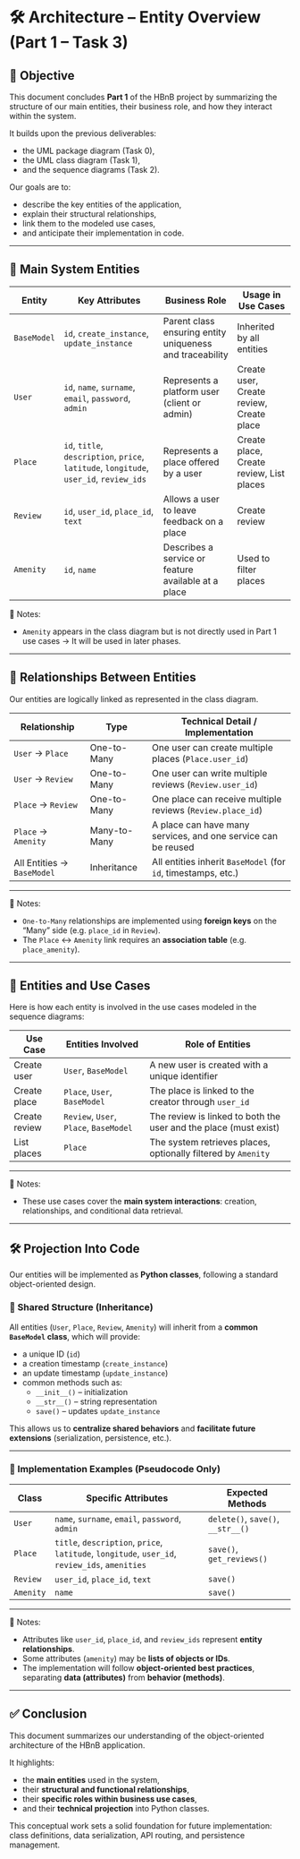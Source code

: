 # 🛠️ Architecture – Entity Overview (Part 1 – Task 3)

## 🎯 Objective

This document concludes **Part 1** of the HBnB project by summarizing the structure of our main entities, their business role, and how they interact within the system.

It builds upon the previous deliverables:
- the UML package diagram (Task 0),
- the UML class diagram (Task 1),
- and the sequence diagrams (Task 2).

Our goals are to:
- describe the key entities of the application,
- explain their structural relationships,
- link them to the modeled use cases,
- and anticipate their implementation in code.

---

## 🧱 Main System Entities

| Entity     | Key Attributes                                       | Business Role                                                         | Usage in Use Cases                |
|------------|------------------------------------------------------|------------------------------------------------------------------------|-----------------------------------|
| `BaseModel`| `id`, `create_instance`, `update_instance`           | Parent class ensuring entity uniqueness and traceability              | Inherited by all entities         |
| `User`     | `id`, `name`, `surname`, `email`, `password`, `admin`| Represents a platform user (client or admin)                          | Create user, Create review, Create place |
| `Place`    | `id`, `title`, `description`, `price`, `latitude`, `longitude`, `user_id`, `review_ids` | Represents a place offered by a user                        | Create place, Create review, List places |
| `Review`   | `id`, `user_id`, `place_id`, `text`                  | Allows a user to leave feedback on a place                            | Create review                     |
| `Amenity`  | `id`, `name`                                         | Describes a service or feature available at a place                   | Used to filter places             |

🧠 Notes:
- `Amenity` appears in the class diagram but is not directly used in Part 1 use cases → It will be used in later phases.

---

## 🔗 Relationships Between Entities

Our entities are logically linked as represented in the class diagram.

| Relationship                  | Type             | Technical Detail / Implementation                             |
|------------------------------|------------------|---------------------------------------------------------------|
| `User` → `Place`             | One-to-Many      | One user can create multiple places (`Place.user_id`)         |
| `User` → `Review`            | One-to-Many      | One user can write multiple reviews (`Review.user_id`)        |
| `Place` → `Review`           | One-to-Many      | One place can receive multiple reviews (`Review.place_id`)    |
| `Place` → `Amenity`          | Many-to-Many     | A place can have many services, and one service can be reused |
| All Entities → `BaseModel`   | Inheritance       | All entities inherit `BaseModel` (for `id`, timestamps, etc.) |

---

🧠 Notes:

- `One-to-Many` relationships are implemented using **foreign keys** on the “Many” side (e.g. `place_id` in `Review`).
- The `Place` ↔ `Amenity` link requires an **association table** (e.g. `place_amenity`).

---

## 🔄 Entities and Use Cases

Here is how each entity is involved in the use cases modeled in the sequence diagrams:

| Use Case              | Entities Involved                            | Role of Entities                                                   |
|-----------------------|----------------------------------------------|---------------------------------------------------------------------|
| Create user           | `User`, `BaseModel`                          | A new user is created with a unique identifier                     |
| Create place          | `Place`, `User`, `BaseModel`                 | The place is linked to the creator through `user_id`              |
| Create review         | `Review`, `User`, `Place`, `BaseModel`       | The review is linked to both the user and the place (must exist)  |
| List places           | `Place`                                      | The system retrieves places, optionally filtered by `Amenity`     |

---

🧠 Notes:

- These use cases cover the **main system interactions**: creation, relationships, and conditional data retrieval.

---

## 🛠️ Projection Into Code

Our entities will be implemented as **Python classes**, following a standard object-oriented design.

### 🧱 Shared Structure (Inheritance)

All entities (`User`, `Place`, `Review`, `Amenity`) will inherit from a **common `BaseModel` class**, which will provide:

- a unique ID (`id`)
- a creation timestamp (`create_instance`)
- an update timestamp (`update_instance`)
- common methods such as:
  - `__init__()` – initialization
  - `__str__()` – string representation
  - `save()` – updates `update_instance`

This allows us to **centralize shared behaviors** and **facilitate future extensions** (serialization, persistence, etc.).

---

### 🧩 Implementation Examples (Pseudocode Only)

| Class     | Specific Attributes                                      | Expected Methods                      |
|-----------|----------------------------------------------------------|----------------------------------------|
| `User`    | `name`, `surname`, `email`, `password`, `admin`          | `delete()`, `save()`, `__str__()`      |
| `Place`   | `title`, `description`, `price`, `latitude`, `longitude`, `user_id`, `review_ids`, `amenities` | `save()`, `get_reviews()` |
| `Review`  | `user_id`, `place_id`, `text`                            | `save()`                               |
| `Amenity` | `name`                                                   | `save()`                               |

---

🧠 Notes:

- Attributes like `user_id`, `place_id`, and `review_ids` represent **entity relationships**.
- Some attributes (`amenity`) may be **lists of objects or IDs**.
- The implementation will follow **object-oriented best practices**, separating **data (attributes)** from **behavior (methods)**.

---

## ✅ Conclusion

This document summarizes our understanding of the object-oriented architecture of the HBnB application.

It highlights:
- the **main entities** used in the system,
- their **structural and functional relationships**,
- their **specific roles within business use cases**,
- and their **technical projection** into Python classes.

This conceptual work sets a solid foundation for future implementation: class definitions, data serialization, API routing, and persistence management.
